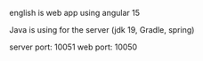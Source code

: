 english is web app using angular 15

Java is using for the server (jdk 19, Gradle, spring)

server port: 10051
web port: 10050
